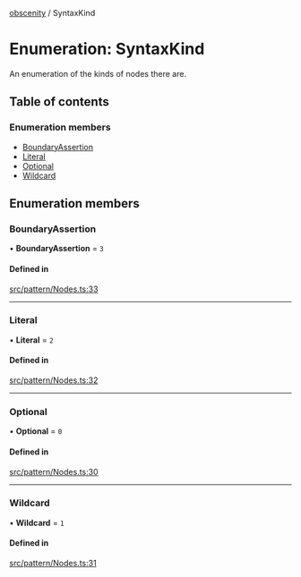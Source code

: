 [obscenity](../README.md) / SyntaxKind

# Enumeration: SyntaxKind

An enumeration of the kinds of nodes there are.

## Table of contents

### Enumeration members

- [BoundaryAssertion](SyntaxKind.md#boundaryassertion)
- [Literal](SyntaxKind.md#literal)
- [Optional](SyntaxKind.md#optional)
- [Wildcard](SyntaxKind.md#wildcard)

## Enumeration members

### BoundaryAssertion

• **BoundaryAssertion** = `3`

#### Defined in

[src/pattern/Nodes.ts:33](https://github.com/jo3-l/obscenity/blob/cfc6c99/src/pattern/Nodes.ts#L33)

___

### Literal

• **Literal** = `2`

#### Defined in

[src/pattern/Nodes.ts:32](https://github.com/jo3-l/obscenity/blob/cfc6c99/src/pattern/Nodes.ts#L32)

___

### Optional

• **Optional** = `0`

#### Defined in

[src/pattern/Nodes.ts:30](https://github.com/jo3-l/obscenity/blob/cfc6c99/src/pattern/Nodes.ts#L30)

___

### Wildcard

• **Wildcard** = `1`

#### Defined in

[src/pattern/Nodes.ts:31](https://github.com/jo3-l/obscenity/blob/cfc6c99/src/pattern/Nodes.ts#L31)
